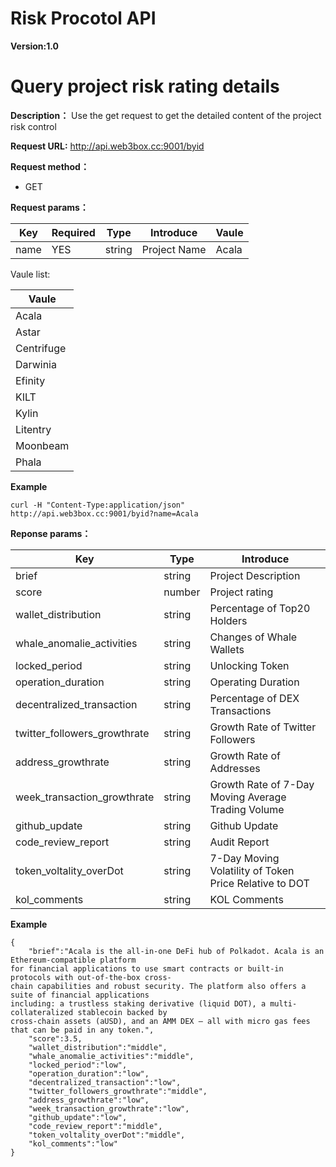 # Risk Procotol API

**Version:1.0**

# Query project risk rating details

**Description：**
Use the get request to get the detailed content of the project risk control

**Request URL:**
http://api.web3box.cc:9001/byid

**Request method：**

- GET

**Request params：**


| Key  | Required | Type   | Introduce    | Vaule |
| ------ | ---------- | -------- | -------------- | ------- |
| name | YES      | string | Project Name | Acala |

Vaule list:


| Vaule      |
| ------------ |
| Acala      |
| Astar      |
| Centrifuge |
| Darwinia   |
| Efinity    |
| KILT       |
| Kylin      |
| Litentry   |
| Moonbeam   |
| Phala      |

**Example**

```
curl -H "Content-Type:application/json" http://api.web3box.cc:9001/byid?name=Acala
```

**Reponse params：**


| Key                          | Type   | Introduce                                              |
| ------------------------------ | -------- | -------------------------------------------------------- |
| brief                        | string | Project Description                                    |
| score                        | number | Project rating                                         |
| wallet_distribution          | string | Percentage of Top20 Holders                            |
| whale_anomalie_activities    | string | Changes of Whale Wallets                               |
| locked_period                | string | Unlocking Token                                        |
| operation_duration           | string | Operating Duration                                     |
| decentralized_transaction    | string | Percentage of DEX Transactions                         |
| twitter_followers_growthrate | string | Growth Rate of Twitter Followers                       |
| address_growthrate           | string | Growth Rate of Addresses                               |
| week_transaction_growthrate  | string | Growth Rate of 7-Day Moving Average Trading Volume     |
| github_update                | string | Github Update                                          |
| code_review_report           | string | Audit Report                                           |
| token_voltality_overDot      | string | 7-Day Moving Volatility of Token Price Relative to DOT |
| kol_comments                 | string | KOL Comments                                           |

**Example**

```
{
    "brief":"Acala is the all-in-one DeFi hub of Polkadot. Acala is an Ethereum-compatible platform
for financial applications to use smart contracts or built-in protocols with out-of-the-box cross-
chain capabilities and robust security. The platform also offers a suite of financial applications
including: a trustless staking derivative (liquid DOT), a multi-collateralized stablecoin backed by
cross-chain assets (aUSD), and an AMM DEX – all with micro gas fees that can be paid in any token.",
    "score":3.5,
    "wallet_distribution":"middle",
    "whale_anomalie_activities":"middle",
    "locked_period":"low",
    "operation_duration":"low",
    "decentralized_transaction":"low",
    "twitter_followers_growthrate":"middle",
    "address_growthrate":"low",
    "week_transaction_growthrate":"low",
    "github_update":"low",
    "code_review_report":"middle",
    "token_voltality_overDot":"middle",
    "kol_comments":"low"
}
```
